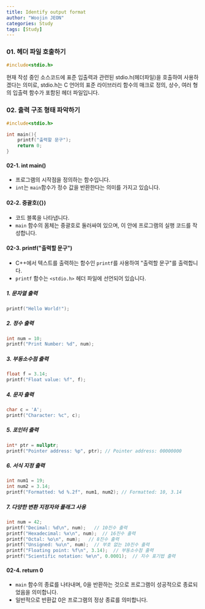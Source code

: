 ```yaml
---
title: Identify output format
author: "Woojin JEON"
categories: Study
tags: [Study]
---
```


### 01. 헤더 파일 호출하기

```C++
#include<stdio.h>
```

현재 작성 중인 소스코드에 표준 입출력과 관련된 stdio.h(헤더파일)을 호출하여 사용하겠다는 의미로, stdio.h는 C 언어의 표준 라이브러리 함수의 매크로 정의, 상수, 여러 형의 입출력 함수가 포함된 헤더 파일입니다.

### 02. 출력 구조 형태 파악하기

```C++
#include<stdio.h>

int main(){
    printf("출력할 문구");
    return 0;
}
```

#### 02-1. int main()

- 프로그램의 시작점을 정의하는 함수입니다.
- `int`는 `main`함수가 정수 값을 반환한다는 의미를 가지고 있습니다.

#### 02-2. 중괄호({})

- 코드 블록을 나타냅니다.
- `main` 함수의 몸체는 중괄호로 둘러싸여 있으며, 이 안에 프로그램의 실행 코드를 작성합니다.

#### 02-3. printf("출력할 문구")

- C++에서 텍스트를 출력하는 함수인 `printf`를 사용하여 "출력할 문구"를 출력합니다.
- `printf` 함수는 `<stdio.h>` 헤더 파일에 선언되어 있습니다.

##### 1. 문자열 출력

```C++
printf("Hello World!");
```

##### 2. 정수 출력

```C++
int num = 10;
printf("Print Number: %d", num);
```

##### 3. 부동소수점 출력

```C++
float f = 3.14;
printf("Float value: %f", f);
```

##### 4. 문자 출력

```C++
char c = 'A';
printf("Character: %c", c);
```

##### 5. 포인터 출력

```C++
int* ptr = nullptr;
printf("Pointer address: %p", ptr); // Pointer address: 00000000
```

##### 6. 서식 지정 출력

```C++
int num1 = 19;
int num2 = 3.14;
printf("Formatted: %d %.2f", num1, num2); // Formatted: 10, 3.14
```

##### 7. 다양한 변환 지정자와 플래그 사용

```C++
int num = 42;
printf("Decimal: %d\n", num);   // 10진수 출력
printf("Hexadecimal: %x\n", num);  // 16진수 출력
printf("Octal: %o\n", num);   // 8진수 출력
printf("Unsigned: %u\n", num);  // 부호 없는 10진수 출력
printf("Floating point: %f\n", 3.14);  // 부동소수점 출력
printf("Scientific notation: %e\n", 0.0001);  // 지수 표기법 출력
```

#### 02-4. return 0

- `main` 함수의 종료를 나타내며, 0을 반환하는 것으로 프로그램이 성공적으로 종료되었음을 의미합니다.
- 일반적으로 반환값 0은 프로그램의 정상 종료를 의미합니다.
